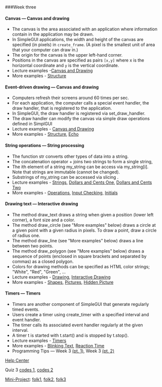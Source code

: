 ###Week three 

#### Canvas — Canvas and drawing
+ The canvas is the area associated with an application where information contain in the application may be drawn.
+ In SimpleGUI applications, the width and height of the canvas are specified (in pixels) in `create_frame`. (A pixel is the smallest unit of area that your computer can draw in.)
+ The origin for the canvas is the upper left-hand corner.
+ Positions in the canvas are specified as pairs `[x,y]` where x is the horizontal coordinate and `y` is the vertical coordinate.
+ Lecture examples -[Canvas and Drawing](http://www.codeskulptor.org/#examples-canvas_and_drawing.py)
+ More examples - [Structure](http://www.codeskulptor.org/#examples-more-3a_canvas_and_drawing-structure.py)

#### Event-driven drawing — Canvas and drawing
+ Computers refresh their screens around 60 times per sec.
+ For each application, the computer calls a special event handler, the draw handler, that is registered to the application.
+ In SimpleGUI, the draw handler is registered via set_draw_handler.
+ The draw handler can modify the canvas via simple draw operations defined in SimplGUI
+ Lecture examples - [Canvas and Drawing](http://www.codeskulptor.org/#examples-canvas_and_drawing.py)
+ More examples - [Structure](http://www.codeskulptor.org/#examples-more-3a_canvas_and_drawing-structure.py), [Echo](http://www.codeskulptor.org/#examples-more-3a_canvas_and_drawing-echo.py)

#### String operations — String processing
+ The function str converts other types of data into a string.
+ The concatenation operator + joins two strings to form a single string,
+ The ith element of a string my_string can be access via my_string[i]. Note that strings are immutable (cannot be changed).
+ Substrings of my_string can be accessed via slicing .
+ Lecture examples - [Strings](http://www.codeskulptor.org/#examples-strings-0.py), [Dollars and Cents One](http://www.codeskulptor.org/#examples-strings-1.py), [Dollars and Cents Two](http://www.codeskulptor.org/#examples-strings-2.py)
+ More examples - [Operations](http://www.codeskulptor.org/#examples-more-3a_string_processing-operations.py), [Input Checking](http://www.codeskulptor.org/#examples-more-3a_string_processing-input_checking.py), [Initials](http://www.codeskulptor.org/#examples-more-3a_string_processing-initials.py)

#### Drawing text — Interactive drawing
+ The method draw_text draws a string when given a position (lower left corner), a font size and a color.
+ The method draw_circle (see "More examples" below) draws a circle at a given point with a given radius in pixels. To draw a point, draw a circle of radius one.
+ The method draw_line (see "More examples" below) draws a line between two points.
+ The method draw_polygon (see "More examples" below) draws a sequence of points (enclosed in square brackets and separated by commas) as a closed polygon.
+ Colors for drawing methods can be specified as HTML color strings; "White", "Red", "Green", ...
+ Lecture examples - [Drawing](http://www.codeskulptor.org/#examples-drawing.py), [Interactive Drawing](http://www.codeskulptor.org/#examples-interactive_drawing.py)
+ More examples - [Shapes](http://www.codeskulptor.org/#examples-more-3a_interactive_drawing-shapes.py), [Pictures](http://www.codeskulptor.org/#examples-more-3a_interactive_drawing-pictures.py), [Hidden Picture](http://www.codeskulptor.org/#examples-more-3a_interactive_drawing-hidden_picture.py)

#### Timers — Timers
+ Timers are another component of SimpleGUI that generate regularly timed events.
+ Users create a timer using create_timer with a specified interval and event handler.
+ The timer calls its associated event handler regularly at the given interval.
+ A timer t is started with t.start() and is stopped by t.stop().
+ Lecture examples - [Timers](http://www.codeskulptor.org/#examples-timers.py)
+ More examples - [Blinking Text](http://www.codeskulptor.org/#examples-more-3b_timers-blinking_text.py), [Reaction Time](http://www.codeskulptor.org/#examples-more-3b_timers-reaction_time.py)
+ Programming Tips — Week 3 [(pt. 1)](http://www.codeskulptor.org/#examples-tips3-events.py), Week 3 [(pt. 2)](http://www.codeskulptor.org/#examples-tips3.py)

[Help Center](https://class.coursera.org/interactivepython1-002/wiki/view?page=week3)

Quiz 3 [codes 1](http://www.codeskulptor.org/#user39_x882e1KcfAAUJjp.py), [codes 2](http://www.codeskulptor.org/#user39_DW2pOuSvR5UL8Sm.py)

[Mini-Project](https://class.coursera.org/interactivepython1-002/human_grading/view/courses/974633/assessments/30/submissions): [folk1](https://github.com/Lieke22/Interactive-Programming-in-Python-with-Coursera/blob/master/mini%20project%203%20%22Stopwatch:%20The%20Game%22.py), [folk2](http://www.codeskulptor.org/#user4-OfeP8ZhSYS-2.py), [folk3](http://www.codeskulptor.org/#user4-o6Qzh1GvX6GweBC.py)

